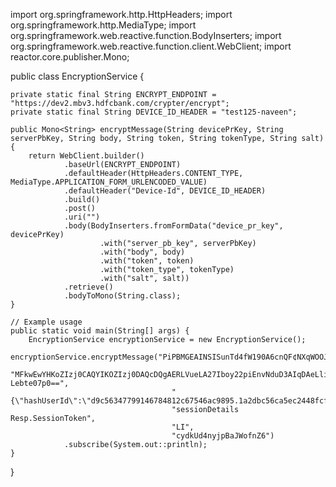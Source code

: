 import org.springframework.http.HttpHeaders;
import org.springframework.http.MediaType;
import org.springframework.web.reactive.function.BodyInserters;
import org.springframework.web.reactive.function.client.WebClient;
import reactor.core.publisher.Mono;

public class EncryptionService {

    private static final String ENCRYPT_ENDPOINT = "https://dev2.mbv3.hdfcbank.com/crypter/encrypt";
    private static final String DEVICE_ID_HEADER = "test125-naveen";

    public Mono<String> encryptMessage(String devicePrKey, String serverPbKey, String body, String token, String tokenType, String salt) {
        return WebClient.builder()
                .baseUrl(ENCRYPT_ENDPOINT)
                .defaultHeader(HttpHeaders.CONTENT_TYPE, MediaType.APPLICATION_FORM_URLENCODED_VALUE)
                .defaultHeader("Device-Id", DEVICE_ID_HEADER)
                .build()
                .post()
                .uri("")
                .body(BodyInserters.fromFormData("device_pr_key", devicePrKey)
                        .with("server_pb_key", serverPbKey)
                        .with("body", body)
                        .with("token", token)
                        .with("token_type", tokenType)
                        .with("salt", salt))
                .retrieve()
                .bodyToMono(String.class);
    }

    // Example usage
    public static void main(String[] args) {
        EncryptionService encryptionService = new EncryptionService();
        encryptionService.encryptMessage("PiPBMGEAINSISunTd4fW190A6cnQF¢NXqWOOJAQjZPY=""",
                                        "MFkwEwYHKoZIzj0CAQYIKOZIzj0DAQcDQgAERLVueLA27Iboy22piEnvNduD3AIqDAeLlinJ5kbOUMclvRALz5+F6VZHZQhTLb5KMamh Lebte07p0==",
                                        "{\"hashUserId\":\"d9c56347799146784812c67546ac9895.1a2dbc56ca5ec2448fcflff60fd038SA",
                                        "sessionDetails Resp.SessionToken",
                                        "LI",
                                        "cydkUd4nyjpBaJWofnZ6")
                .subscribe(System.out::println);
    }
}
